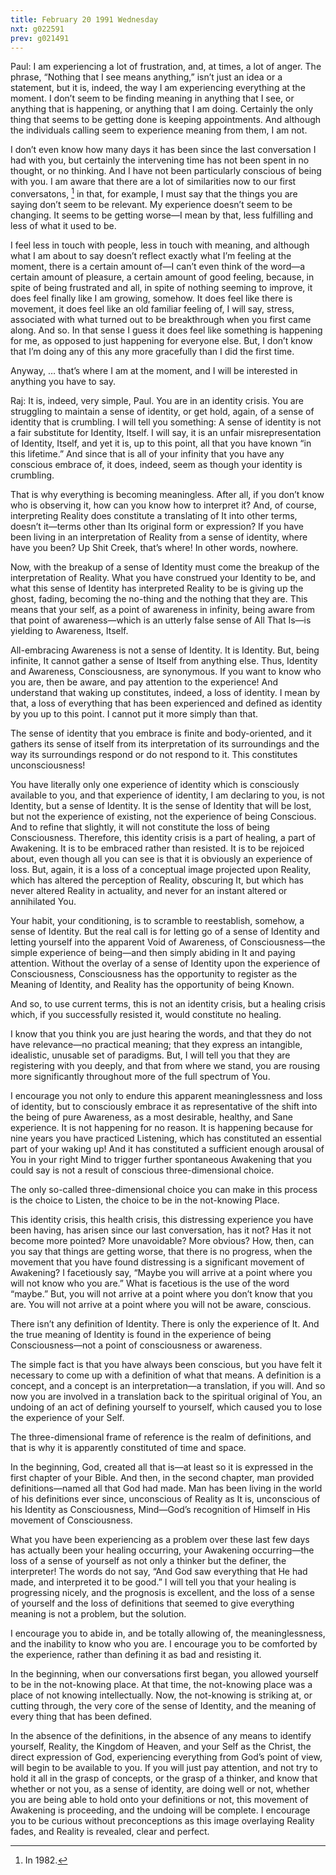 ```yaml
---
title: February 20 1991 Wednesday 
nxt: g022591
prev: g021491
---
```


Paul: I am experiencing a lot of frustration, and, at times, a lot of
anger. The phrase, “Nothing that I see means anything,” isn’t just an
idea or a statement, but it is, indeed, the way I am experiencing
everything at the moment. I don’t seem to be finding meaning in anything
that I see, or anything that is happening, or anything that I am doing.
Certainly the only thing that seems to be getting done is keeping
appointments. And although the individuals calling seem to experience
meaning from them, I am not.

I don’t even know how many days it has been since the last conversation
I had with you, but certainly the intervening time has not been spent in
no thought, or no thinking. And I have not been particularly conscious
of being with you. I am aware that there are a lot of similarities now
to our first conversatons, [^1] in that, for example, I must say that the 
things you are saying don’t seem to be relevant. My experience doesn’t seem to
be changing. It seems to be getting worse—I mean by that, less fulfilling and
less of what it used to be.

I feel less in touch with people, less in touch with meaning, and
although what I am about to say doesn’t reflect exactly what I’m feeling
at the moment, there is a certain amount of—I can’t even think of the
word—a certain amount of pleasure, a certain amount of good feeling,
because, in spite of being frustrated and all, in spite of nothing
seeming to improve, it does feel finally like I am growing, somehow. It
does feel like there is movement, it does feel like an old familiar
feeling of, I will say, stress, associated with what turned out to be
breakthrough when you first came along. And so. In that sense I guess it
does feel like something is happening for me, as opposed to just
happening for everyone else. But, I don’t know that I’m doing any of
this any more gracefully than I did the first time.

Anyway, … that’s where I am at the moment, and I will be interested in
anything you have to say.

Raj: It is, indeed, very simple, Paul. You are in an identity crisis.
You are struggling to maintain a sense of identity, or get hold, again,
of a sense of identity that is crumbling. I will tell you something: A
sense of identity is not a fair substitute for Identity, Itself. I will
say, it is an unfair misrepresentation of Identity, Itself, and yet it
is, up to this point, all that you have known “in this lifetime.” And
since that is all of your infinity that you have any conscious embrace
of, it does, indeed, seem as though your identity is crumbling.

That is why everything is becoming meaningless. After all, if you don’t
know who is observing it, how can you know how to interpret it? And, of
course, interpreting Reality does constitute a translating of It into
other terms, doesn’t it—terms other than Its original form or
expression? If you have been living in an interpretation of Reality from
a sense of identity, where have you been? Up Shit Creek, that’s where!
In other words, nowhere.

Now, with the breakup of a sense of Identity must come the breakup of
the interpretation of Reality. What you have construed your Identity to
be, and what this sense of Identity has interpreted Reality to be is
giving up the ghost, fading, becoming the no-thing and the nothing that
they are. This means that your self, as a point of awareness in
infinity, being aware from that point of awareness—which is an utterly
false sense of All That Is—is yielding to Awareness, Itself.

All-embracing Awareness is not a sense of Identity. It is Identity. But,
being infinite, It cannot gather a sense of Itself from anything else.
Thus, Identity and Awareness, Consciousness, are synonymous. If you want
to know who you are, then be aware, and pay attention to the experience!
And understand that waking up constitutes, indeed, a loss of identity. I
mean by that, a loss of everything that has been experienced and defined
as identity by you up to this point. I cannot put it more simply than
that.

The sense of identity that you embrace is finite and body-oriented, and
it gathers its sense of itself from its interpretation of its
surroundings and the way its surroundings respond or do not respond to
it. This constitutes unconsciousness!

You have literally only one experience of identity which is consciously
available to you, and that experience of identity, I am declaring to
you, is not Identity, but a sense of Identity. It is the sense of
Identity that will be lost, but not the experience of existing, not the
experience of being Conscious. And to refine that slightly, it will not
constitute the loss of being Consciousness. Therefore, this identity
crisis is a part of healing, a part of Awakening. It is to be embraced
rather than resisted. It is to be rejoiced about, even though all you
can see is that it is obviously an experience of loss. But, again, it is
a loss of a conceptual image projected upon Reality, which has altered
the perception of Reality, obscuring It, but which has never altered
Reality in actuality, and never for an instant altered or annihilated
You.

Your habit, your conditioning, is to scramble to reestablish, somehow, a
sense of Identity. But the real call is for letting go of a sense of
Identity and letting yourself into the apparent Void of Awareness, of
Consciousness—the simple experience of being—and then simply abiding in
It and paying attention. Without the overlay of a sense of Identity upon
the experience of Consciousness, Consciousness has the opportunity to
register as the Meaning of Identity, and Reality has the opportunity of
being Known.

And so, to use current terms, this is not an identity crisis, but a
healing crisis which, if you successfully resisted it, would constitute
no healing.

I know that you think you are just hearing the words, and that they do
not have relevance—no practical meaning; that they express an
intangible, idealistic, unusable set of paradigms. But, I will tell you
that they are registering with you deeply, and that from where we stand,
you are rousing more significantly throughout more of the full spectrum
of You.

I encourage you not only to endure this apparent meaninglessness and
loss of identity, but to consciously embrace it as representative of the
shift into the being of pure Awareness, as a most desirable, healthy,
and Sane experience. It is not happening for no reason. It is happening
because for nine years you have practiced Listening, which has
constituted an essential part of your waking up! And it has constituted
a sufficient enough arousal of You in your right Mind to trigger further
spontaneous Awakening that you could say is not a result of conscious
three-dimensional choice.

The only so-called three-dimensional choice you can make in this process
is the choice to Listen, the choice to be in the not-knowing Place.

This identity crisis, this health crisis, this distressing experience
you have been having, has arisen since our last conversation, has it
not? Has it not become more pointed? More unavoidable? More obvious?
How, then, can you say that things are getting worse, that there is no
progress, when the movement that you have found distressing is a
significant movement of Awakening? I facetiously say, “Maybe you will
arrive at a point where you will not know who you are.” What is
facetious is the use of the word “maybe.” But, you will not arrive at a
point where you don’t know that you are. You will not arrive at a point
where you will not be aware, conscious.

There isn’t any definition of Identity. There is only the experience of
It. And the true meaning of Identity is found in the experience of being
Consciousness—not a point of consciousness or awareness.

The simple fact is that you have always been conscious, but you have
felt it necessary to come up with a definition of what that means. A
definition is a concept, and a concept is an interpretation—a
translation, if you will. And so now you are involved in a translation
back to the spiritual original of You, an undoing of an act of defining
yourself to yourself, which caused you to lose the experience of your
Self.

The three-dimensional frame of reference is the realm of definitions,
and that is why it is apparently constituted of time and space.

In the beginning, God, created all that is—at least so it is expressed
in the first chapter of your Bible. And then, in the second chapter, man
provided definitions—named all that God had made. Man has been living in
the world of his definitions ever since, unconscious of Reality as It
is, unconscious of his Identity as Consciousness, Mind—God’s recognition
of Himself in His movement of Consciousness.

What you have been experiencing as a problem over these last few days
has actually been your healing occurring, your Awakening occurring—the
loss of a sense of yourself as not only a thinker but the definer, the
interpreter! The words do not say, “And God saw everything that He had
made, and interpreted it to be good.” I will tell you that your healing
is progressing nicely, and the prognosis is excellent, and the loss of a
sense of yourself and the loss of definitions that seemed to give
everything meaning is not a problem, but the solution.

I encourage you to abide in, and be totally allowing of, the
meaninglessness, and the inability to know who you are. I encourage you
to be comforted by the experience, rather than defining it as bad and
resisting it.

In the beginning, when our conversations first began, you allowed
yourself to be in the not-knowing place. At that time, the not-knowing
place was a place of not knowing intellectually. Now, the not-knowing is
striking at, or cutting through, the very core of the sense of Identity,
and the meaning of every thing that has been defined.

In the absence of the definitions, in the absence of any means to
identify yourself, Reality, the Kingdom of Heaven, and your Self as the
Christ, the direct expression of God, experiencing everything from God’s
point of view, will begin to be available to you. If you will just pay
attention, and not try to hold it all in the grasp of concepts, or the
grasp of a thinker, and know that whether or not you, as a sense of
identity, are doing well or not, whether you are being able to hold onto
your definitions or not, this movement of Awakening is proceeding, and
the undoing will be complete. I encourage you to be curious without
preconceptions as this image overlaying Reality fades, and Reality is
revealed, clear and perfect.

[^1]: In 1982.
